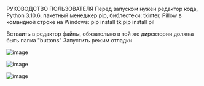 РУКОВОДСТВО ПОЛЬЗОВАТЕЛЯ 
Перед запуском нужен редактор кода, Python 3.10.6, пакетный менеджер pip, библеотеки: tkinter, Pillow
в командной строке на Windows: 
pip install tk
pip install pil

Встваить в редактор файлы, обязательно в той же директории должна быть папка "buttons"
Запустить режим отладки

![image](https://github.com/user-attachments/assets/ccd2a072-7edb-4e3b-a0b6-df111160fa80)

![image](https://github.com/user-attachments/assets/4532fe0b-11dd-4169-b2da-92a30ceff872)

![image](https://github.com/user-attachments/assets/4cdb86fe-24e9-452a-9210-a4564cbac515)
